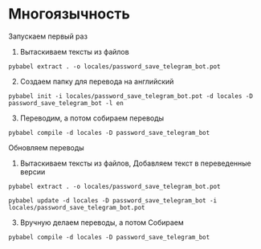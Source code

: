 
# Mногоязычность

Запускаем первый раз
1. Вытаскиваем тексты из файлов
```shell
pybabel extract . -o locales/password_save_telegram_bot.pot
```
2. Создаем папку для перевода на английский
```shell
pybabel init -i locales/password_save_telegram_bot.pot -d locales -D password_save_telegram_bot -l en
```
3. Переводим, а потом собираем переводы
```shell
pybabel compile -d locales -D password_save_telegram_bot
```


Обновляем переводы
1. Вытаскиваем тексты из файлов, Добавляем текст в переведенные версии
```shell
pybabel extract . -o locales/password_save_telegram_bot.pot
```
```shell
pybabel update -d locales -D password_save_telegram_bot -i locales/password_save_telegram_bot.pot
```
3. Вручную делаем переводы, а потом Собираем
```shell
pybabel compile -d locales -D password_save_telegram_bot
```